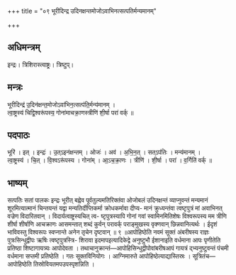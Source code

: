 +++
title = "०९ भूरीदिन्द्र उदिनक्षन्तमोजोऽवाभिनत्सत्पतिर्मन्यमानम्"

+++
## अधिमन्त्रम्
इन्द्रः। त्रिशिरास्त्वाष्ट्रः। त्रिष्टुप्।

## मन्त्रः
भूरीदिन्द्र॑ उ॒दिन॑क्षन्त॒मोजोऽवा॑भिन॒त्सत्प॑ति॒र्मन्य॑मानम् ।  
त्वा॒ष्ट्रस्य॑ चिद्वि॒श्वरू॑पस्य॒ गोना॑माचक्रा॒णस्त्रीणि॑ शी॒र्षा परा॑ वर्क् ॥

## पदपाठः
भूरि॑ । इत् । इन्द्रः॑ । उ॒त्ऽइन॑क्षन्तम् । ओजः॑ । अव॑ । अ॒भि॒न॒त् । सत्ऽप॑तिः । मन्य॑मानम् ।  
त्वा॒ष्ट्रस्य॑ । चि॒त् । वि॒श्वऽरू॑पस्य । गोना॑म् । आ॒ऽच॒क्रा॒णः । त्रीणि॑ । शी॒र्षा । परा॑ । व॒र्गिति॑ वर्क् ॥

## भाष्यम्
सत्पतिः सतां पालकः इन्द्रः भूरीत् बह्वेव पूर्वतुल्यमतिरिक्तंवा ओजोबलं उदिनक्षन्तं व्याप्नुवन्तं मन्यमानं शूरमित्यात्मानं चिन्तयन्तं यद्वा मन्यतिर्दीप्तिकर्मा क्रोधकर्मावा दीप्य- मानं क्रुध्यन्तंवा त्वष्टृपुत्रं मां अवाभिनत् वज्रेण विदारितवान् । विदार्यत्वाष्ट्रस्यचित् त्व- ष्टृपुत्रस्यापि गोनां गवां स्वामिनमितिशेषः विश्वरूपस्य मम त्रीणि शीर्षा शीर्षाणि आचक्राणः आसमन्तात् शब्दं कुर्वन् परावर्क् पराङ्मुखस्य वृक्णवान् छिन्नवानित्यर्थः । ईदृशं भाविवस्तु विश्वरूपः स्वप्नान्ते अनेन तृचेन दृष्टवान् ॥ ९ ॥आपोहिष्ठेति नवमं सूक्तं अंबरीषस्य राज्ञः पुत्रःसिन्धुद्वीपः ऋषिः त्वष्टृपुत्रस्त्रि- शिरावा इदमापइत्यादिकेद्वे अनुष्टुभौ ईशानाइति वर्धमाना आपः पृणीतेति प्रतिष्ठा शिष्टागायत्र्यः आपोदेवता । तथाचानुक्रान्तं—आपोहिसिन्धुद्वीपोवांबरीषआपं गायत्रं द्भ्यनुष्टुवन्तं पंचमी वर्धमाना सप्तमी प्रतिष्ठेति । गतः सूक्तविनियोगः । आग्निमारुते आपोहिष्ठेत्याद्यास्तिस्रः । सूत्रितंच—आपोहिष्ठेति तिस्रोवियतमपउपस्पृशन्निति ।